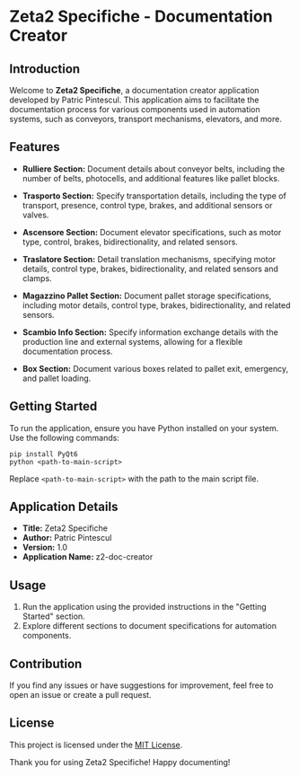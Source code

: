 # Zeta2 Specifiche - Documentation Creator

## Introduction

Welcome to **Zeta2 Specifiche**, a documentation creator application developed by Patric Pintescul. This application aims to facilitate the documentation process for various components used in automation systems, such as conveyors, transport mechanisms, elevators, and more.

## Features

- **Rulliere Section:** Document details about conveyor belts, including the number of belts, photocells, and additional features like pallet blocks.

- **Trasporto Section:** Specify transportation details, including the type of transport, presence, control type, brakes, and additional sensors or valves.

- **Ascensore Section:** Document elevator specifications, such as motor type, control, brakes, bidirectionality, and related sensors.

- **Traslatore Section:** Detail translation mechanisms, specifying motor details, control type, brakes, bidirectionality, and related sensors and clamps.

- **Magazzino Pallet Section:** Document pallet storage specifications, including motor details, control type, brakes, bidirectionality, and related sensors.

- **Scambio Info Section:** Specify information exchange details with the production line and external systems, allowing for a flexible documentation process.

- **Box Section:** Document various boxes related to pallet exit, emergency, and pallet loading.

## Getting Started

To run the application, ensure you have Python installed on your system. Use the following commands:

```shell
pip install PyQt6
python <path-to-main-script>
```

Replace `<path-to-main-script>` with the path to the main script file.

## Application Details

- **Title:** Zeta2 Specifiche
- **Author:** Patric Pintescul
- **Version:** 1.0
- **Application Name:** z2-doc-creator

## Usage

1. Run the application using the provided instructions in the "Getting Started" section.
2. Explore different sections to document specifications for automation components.

## Contribution

If you find any issues or have suggestions for improvement, feel free to open an issue or create a pull request.

## License

This project is licensed under the [MIT License](LICENSE).

Thank you for using Zeta2 Specifiche! Happy documenting!
